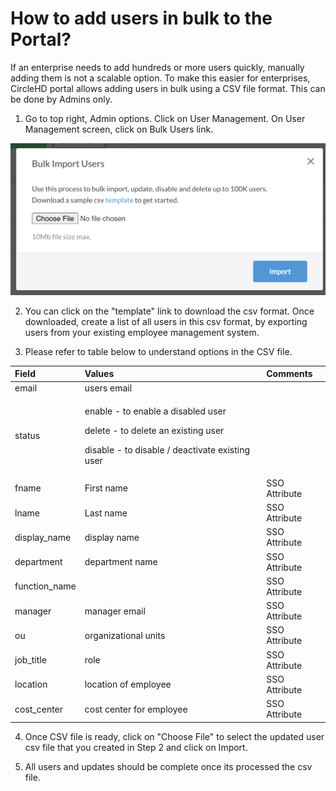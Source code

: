 # How to add users in bulk to the Portal?

If an enterprise needs to add hundreds or more users quickly, manually adding them is not a scalable option. To make this easier for enterprises, CircleHD portal allows adding users in bulk using a CSV file format. This can be done by Admins only. 

 1. Go to top right, Admin options. Click on User Management. On User Management screen, click on Bulk Users link.

![Importing users in Bulk](../.gitbook/assets/screen-shot-2020-08-03-at-3.08.51-pm.png)

2. You can click on the "template" link to download the csv format. Once downloaded, create a list of all users in this csv format, by exporting users from your existing employee management system.

3. Please refer to table below to understand options in the CSV file.

<table>
  <thead>
    <tr>
      <th style="text-align:left">Field</th>
      <th style="text-align:left">Values</th>
      <th style="text-align:left">Comments</th>
    </tr>
  </thead>
  <tbody>
    <tr>
      <td style="text-align:left">email</td>
      <td style="text-align:left">users email</td>
      <td style="text-align:left"></td>
    </tr>
    <tr>
      <td style="text-align:left">status</td>
      <td style="text-align:left">
        <p>enable - to enable a disabled user</p>
        <p>delete - to delete an existing user</p>
        <p>disable - to disable / deactivate existing user</p>
      </td>
      <td style="text-align:left"></td>
    </tr>
    <tr>
      <td style="text-align:left">fname</td>
      <td style="text-align:left">First name</td>
      <td style="text-align:left">SSO Attribute</td>
    </tr>
    <tr>
      <td style="text-align:left">lname</td>
      <td style="text-align:left">Last name</td>
      <td style="text-align:left">SSO Attribute</td>
    </tr>
    <tr>
      <td style="text-align:left">display_name</td>
      <td style="text-align:left">display name</td>
      <td style="text-align:left">SSO Attribute</td>
    </tr>
    <tr>
      <td style="text-align:left">department</td>
      <td style="text-align:left">department name</td>
      <td style="text-align:left">SSO Attribute</td>
    </tr>
    <tr>
      <td style="text-align:left">function_name</td>
      <td style="text-align:left"></td>
      <td style="text-align:left">SSO Attribute</td>
    </tr>
    <tr>
      <td style="text-align:left">manager</td>
      <td style="text-align:left">manager email</td>
      <td style="text-align:left">SSO Attribute</td>
    </tr>
    <tr>
      <td style="text-align:left">ou</td>
      <td style="text-align:left">organizational units</td>
      <td style="text-align:left">SSO Attribute</td>
    </tr>
    <tr>
      <td style="text-align:left">job_title</td>
      <td style="text-align:left">role</td>
      <td style="text-align:left">SSO Attribute</td>
    </tr>
    <tr>
      <td style="text-align:left">location</td>
      <td style="text-align:left">location of employee</td>
      <td style="text-align:left">SSO Attribute</td>
    </tr>
    <tr>
      <td style="text-align:left">cost_center</td>
      <td style="text-align:left">cost center for employee</td>
      <td style="text-align:left">SSO Attribute</td>
    </tr>
  </tbody>
</table>



4. Once CSV file is ready, click on "Choose File" to select the updated user csv file that you created in Step 2 and click on Import.

5. All users and updates should be complete once its processed the csv file.





